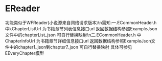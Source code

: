 # EReader
功能类似于WFReader(小说源来自网络请求版本)\n需知:一.ECommonHeader.h 中kChapterListUrl 为书籍章节列表信息接口url  返回数据结构参照ExampleJson文件中的chapterList_json 可自行替换映射\n二.ECommonHeader.h 中ChapterInfoUrl  为书籍章节详细信息接口url  返回数据结构参照ExampleJson文件中的chapter1_json到chapter7_json 可自行替换映射 具体可参见EEveryChapter模型 
     
